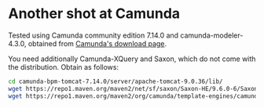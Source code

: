 # Another shot at Camunda

Tested using Camunda community edition 7.14.0 and camunda-modeler-4.3.0, obtained from [Camunda's download page](https://camunda.com/download/).

You need additionally Camunda-XQuery and Saxon, which do not come with the distribution. Obtain as follows:

```sh
cd camunda-bpm-tomcat-7.14.0/server/apache-tomcat-9.0.36/lib/
wget https://repo1.maven.org/maven2/net/sf/saxon/Saxon-HE/9.6.0-6/Saxon-HE-9.6.0-6.jar
wget https://repo1.maven.org/maven2/org/camunda/template-engines/camunda-template-engines-xquery-saxon/2.0.0/camunda-template-engines-xquery-saxon-2.0.0.jar
```
